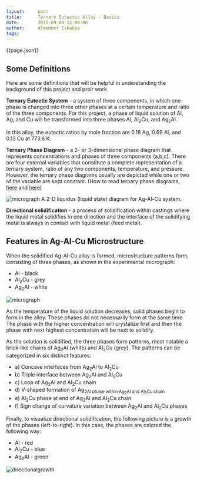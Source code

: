 ```yaml
---
layout:     post
title:      Ternary Eutectic Alloy - Basics
date:       2015-09-08 12:00:00
author:     Almambet Iskakov
tags: 		
---
```

<!-- Start Writing Below in Markdown -->


{{page.json}}

## Some Definitions

Here are some definitions that will be helpful in understanding the background of this project and proir work.

**Ternary Eutectic System** - a system of three components, in which one phase is changed into three other phases at a certain temperature and ratio of the three components. For this project, a phase of liquid solution of Al, Ag, and Cu will be transformed into three phases Al, Al<sub>2</sub>Cu, and Ag<sub>2</sub>Al.

In this alloy, the eutectic ratios by mole fraction are 0.18 Ag, 0.69 Al, and 0.13 Cu at 773.6 K.

**Ternary Phase Diagram** - a 2- or 3-dimensional phase diagram that represents concentrations and phases of three components (a,b,c). There are four external variables that constitute a complete representation of a ternary system, ratio of any two components, temperature, and pressure. However, the ternary phase diagrams usually are depicted while one or two of the variable are kept constant. (How to read ternary phase diagrams, [here](https://www.uwgb.edu/dutchs/Petrology/Teutect.htm) and [here](http://www.asminternational.org/documents/10192/1849770/05342G_Sample_BuyNow.pdf/230f1568-32a2-4669-a03d-b33278ca8825))

![micrograph](/project8883/img/liquidus-diagram.jpg)
A 2-D liquidus (liquid state) diagram for Ag-Al-Cu system.

**Directional solidification** - a process of solidification within castings where the liquid metal solidifies in one direction and the interface of the solidifying metal is always in contact with liquid metal (feed metal).


## Features in Ag-Al-Cu Microstructure

When the solidified Ag-Al-Cu alloy is formed, microstructure patterns form, consisting of three phases, as shown in the experimental micrograph:

* Al - black 
* Al<sub>2</sub>Cu - grey
* Ag<sub>2</sub>Al - white

![micrograph](/project8883/img/micrograph.png)

As the temperature of the liquid solution decreases, solid phases begin to form in the alloy. These phases do not necessarily form at the same time. The phase with the higher concentration will crystalize first and then the phase with next highest concentration will be next to solidify. 

As the solution is solidified, the three phases form patterns, most notable a brick-like chains of  Ag<sub>2</sub>Al (white) and Al<sub>2</sub>Cu (grey). The patterns can be categorized in six distinct features:

* a) Concave interfaces from Ag<sub>2</sub>Al to Al<sub>2</sub>Cu
* b) Triple interface between Ag<sub>2</sub>Al and  Al<sub>2</sub>Cu
* c) Loop of Ag<sub>2</sub>Al and  Al<sub>2</sub>Cu chain
* d) V-shaped formation of Ag<sub>2Al phase within Ag<sub>2</sub>Al and  Al<sub>2</sub>Cu chain
* e) Al<sub>2</sub>Cu phase at end of Ag<sub>2</sub>Al and  Al<sub>2</sub>Cu chain
* f) Sign change of curvature variation between Ag<sub>2</sub>Al and  Al<sub>2</sub>Cu phases

Finally, to visualize directional solidification, the following picture is a growth of the phases (left-to-right). In this case, the phases are colored the following way:

* Al - red
* Al<sub>2</sub>Cu - blue
* Ag<sub>2</sub>Al - green

![directionalgrowth](/project8883/img/directional-growth.png)



